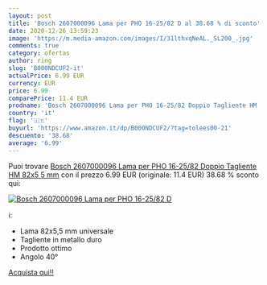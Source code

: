 ```yaml
---
layout: post
title: 'Bosch 2607000096 Lama per PHO 16-25/82 D al 38.68 % di sconto'
date: 2020-12-26 13:59:23
image: 'https://m.media-amazon.com/images/I/31lthxqNeAL._SL200_.jpg'
comments: true
category: ofertas
author: ring
slug: 'B000NDCUF2-it'
actualPrice: 6.99 EUR
currency: EUR
price: 6.99
comparePrice: 11.4 EUR
prodname: 'Bosch 2607000096 Lama per PHO 16-25/82 Doppio Tagliente HM  82x5 5 mm'
country: 'it'
flag: '🇮🇹'
buyurl: 'https://www.amazon.it/dp/B000NDCUF2/?tag=tolees00-21'
descuento: '38.68'
average: '6.99'
---
```


Puoi trovare [Bosch 2607000096 Lama per PHO 16-25/82 Doppio Tagliente HM  82x5 5 mm](https://www.amazon.it/dp/B000NDCUF2/?tag=tolees00-21) con il prezzo 6.99 EUR (originale: 11.4 EUR) 38.68 % sconto qui:

[![Bosch 2607000096 Lama per PHO 16-25/82 D](https://m.media-amazon.com/images/I/31lthxqNeAL._SL200_.jpg)](https://www.amazon.it/dp/B000NDCUF2/?tag=tolees00-21)

ℹ️:

- Lama 82x5,5 mm universale
- Tagliente in metallo duro
- Prodotto ottimo
- Angolo 40°

[Acquista qui!!](https://www.amazon.it/dp/B000NDCUF2/?tag=tolees00-21)
